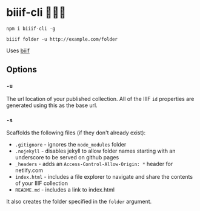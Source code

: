 # biiif-cli 👷✨📃

```
npm i biiif-cli -g
```

```
biiif folder -u http://example.com/folder
```

Uses [biiif](https://github.com/edsilv/biiif)

## Options

### `-u`

The url location of your published collection. All of the IIIF `id` properties are generated using this as the base url.

### `-s`

Scaffolds the following files (if they don't already exist):
- `.gitignore` - ignores the `node_modules` folder
- `.nojekyll` - disables jekyll to allow folder names starting with an underscore to be served on github pages
- `_headers` - adds an `Access-Control-Allow-Origin: *` header for netlify.com
- `index.html` - includes a file explorer to navigate and share the contents of your IIIF collection
- `README.md` - includes a link to index.html

It also creates the folder specified in the `folder` argument. 
